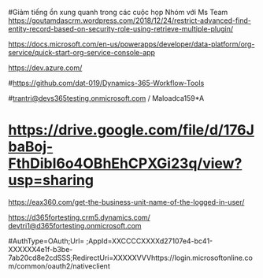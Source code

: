 #Giảm tiếng ồn xung quanh trong các cuộc họp Nhóm với Ms Team
https://goutamdascrm.wordpress.com/2018/12/24/restrict-advanced-find-entity-record-based-on-security-role-using-retrieve-multiple-plugin/

https://docs.microsoft.com/en-us/powerapps/developer/data-platform/org-service/quick-start-org-service-console-app

https://dev.azure.com/

#https://github.com/dat-019/Dynamics-365-Workflow-Tools

#trantri@devs365testing.onmicrosoft.com  / Maloadca159*A
# https://drive.google.com/file/d/176JbaBoj-FthDibI6o4OBhEhCPXGi23q/view?usp=sharing

https://eax360.com/get-the-business-unit-name-of-the-logged-in-user/

 https://d365fortesting.crm5.dynamics.com/
devtri1@d365fortesting.onmicrosoft.com

#AuthType=OAuth;Url= ;AppId=XXCCCCXXXXd27107e4-bc41-XXXXXX4e1f-b3be-7ab20cd8e2cdSSS;RedirectUri=XXXXXVVVhttps://login.microsoftonline.com/common/oauth2/nativeclient
